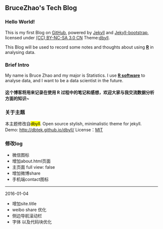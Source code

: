 ## BruceZhao's Tech Blog
 
### Hello World!

This is my first Blog on [GitHub](https://github.com), powered by [Jekyll](https://github.com/mojombo/jekyll) and [Jekyll-bootstrap](http://jekyllbootstrap.com), licensed under [(CC) BY-NC-SA 3.0 CN](http://creativecommons.org/licenses/by-nc-sa/3.0/cn) Theme:[dbyll](http://dbtek.github.io/dbyll/).

This Blog will be used to record some notes and thoughts about using  [**R**](https://www.r-project.org)  in analysing data.

### Brief Intro

My name is Bruce Zhao and my major is Statistics. I use  [**R software**](https://www.r-project.org)  to analyse data, and I want to be a data scientist in the future.
    
#### 这个博客将用来记录在使用 **R** 过程中的笔记和感想，欢迎大家与我交流数据分析方面的知识~      


### 关于主题
本主题修改自<mark>dbyll</mark>.
Open source stylish, minimalistic theme for jekyll.  
Demo: http://dbtek.github.io/dbyll/
License：[MIT](http://opensource.org/licenses/MIT)

### 修改log

* 微信图标
* 增加about.html页面
* 主页面 full view: false
* 增加微博share
* 手机端contact图标

--------------

2016-01-04

* 增加site.title
* weibo share 优化
* 侧边导航滚动栏
* 字体 以及代码块优化
